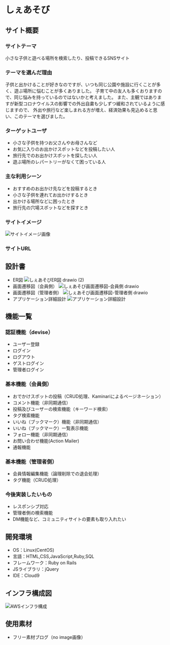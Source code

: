 # しぇあそび

## サイト概要
### サイトテーマ
小さな子供と遊べる場所を検索したり、投稿できるSNSサイト

### テーマを選んだ理由
子供と出かけることが好きなのですが、いつも同じ公園や施設に行くことが多く、遊ぶ場所に悩むことが多くありました。
子育て中の友人も多くおりますので、同じ悩みを持っているのではないかと考えました。
また、主観ではありますが新型コロナウイルスの影響での外出自粛も少しずつ緩和されているように感じますので、
外出や旅行など楽しまれる方が増え、経済効果も見込めると思い、このテーマを選びました。

### ターゲットユーザ
- 小さな子供を持つお父さんやお母さんなど
- お気に入りのお出かけスポットなどを投稿したい人
- 旅行先でのお出かけスポットを探したい人
- 遊ぶ場所のレパートリーがなくて困っている人

### 主な利用シーン
- おすすめのお出かけ先などを投稿するとき
- 小さな子供を連れてお出かけするとき
- 出かける場所などに困ったとき
- 旅行先の穴場スポットなどを探すとき

### サイトイメージ
![サイトイメージ画像](https://user-images.githubusercontent.com/121591703/226815747-3924a73f-cfba-42b1-af12-9a7557a67aa7.png)

### サイトURL


## 設計書
- ER図
![しぇあそびER図 drawio (2)](https://user-images.githubusercontent.com/121591703/226814150-f0223228-f47f-458e-a8bc-09e96632117f.png)
- 画面遷移図（会員側）
![しぇあそび画面遷移図-会員側 drawio](https://user-images.githubusercontent.com/121591703/226814445-0d905071-6bb4-496e-bd51-3299f93961b4.png)
- 画面遷移図（管理者側）
![しぇあそび画面遷移図-管理者側 drawio](https://user-images.githubusercontent.com/121591703/226814687-4a8503e2-2b1a-4026-8b1e-7d07ba706569.png)
- アプリケーション詳細設計
![アプリケーション詳細設計](https://user-images.githubusercontent.com/121591703/226815620-4d9fa92d-0b90-4728-806b-c611b4b6d334.png)

## 機能一覧
### 認証機能（devise）
- ユーザー登録
- ログイン
- ログアウト
- ゲストログイン
- 管理者ログイン

### 基本機能（会員側）
- おでかけスポットの投稿（CRUD処理、Kaminariによるページネーション）
- コメント機能（非同期通信）
- 投稿及びユーザーの検索機能（キーワード検索）
- タグ検索機能
- いいね（ブックマーク）機能（非同期通信）
- いいね（ブックマーク）一覧表示機能
- フォロー機能（非同期通信）
- お問い合わせ機能(Action Mailer)
- 通報機能

### 基本機能（管理者側）
- 会員情報編集機能（論理削除での退会処理）
- タグ機能（CRUD処理）

### 今後実装したいもの
- レスポンシブ対応
- 管理者側の検索機能
- DM機能など、コミュニティサイトの要素も取り入れたい

## 開発環境
- OS：Linux(CentOS)
- 言語：HTML,CSS,JavaScript,Ruby,SQL
- フレームワーク：Ruby on Rails
- JSライブラリ：jQuery
- IDE：Cloud9

## インフラ構成図
![AWSインフラ構成](https://user-images.githubusercontent.com/121591703/226816407-976786d9-751b-4b76-bc61-c4870f43095e.png)

## 使用素材
- フリー素材ブログ（no image画像）